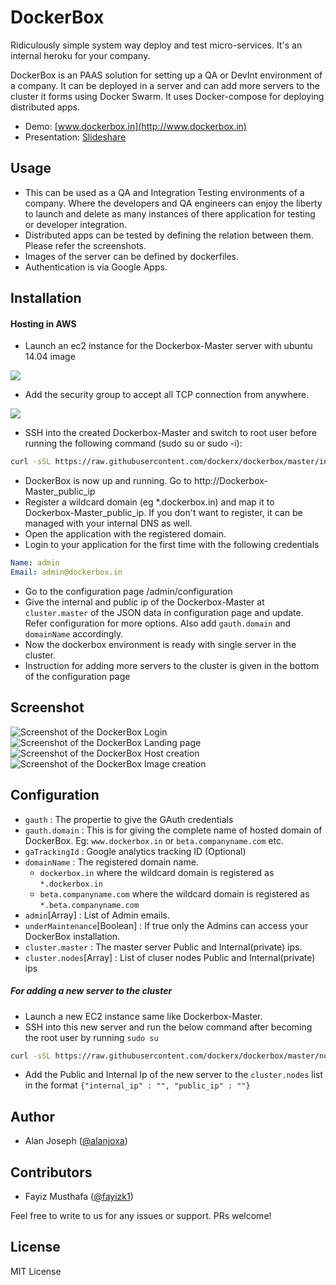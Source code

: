 # DockerBox
Ridiculously simple system way deploy and test micro-services. It's an internal heroku for your company.

DockerBox is an PAAS solution for setting up a QA or DevInt environment of a company. It can be deployed in a server and can add more servers to the cluster it forms using Docker Swarm. It uses Docker-compose for deploying distributed apps.

* Demo: [www.dockerbox.in](http://www.dockerbox.in)
* Presentation: [Slideshare](https://www.slideshare.net/secret/kqeCXmXf9YFcS8)

## Usage

* This can be used as a QA and Integration Testing environments of a company. Where the developers and QA engineers can enjoy the liberty to launch and delete as many instances of there application for testing or developer integration.
* Distributed apps can be tested by defining the relation between them. Please refer the screenshots.
* Images of the server can be defined by dockerfiles.
* Authentication is via Google Apps.


## Installation
#### Hosting in AWS

* Launch an ec2 instance for the Dockerbox-Master server with ubuntu 14.04 image

![](https://raw.githubusercontent.com/dockerx/dockerbox/master/screenshots/AWS_launch_AMI.png)

* Add the security group to accept all TCP connection from anywhere.

![](https://raw.githubusercontent.com/dockerx/dockerbox/master/screenshots/AWS_launch_Securitygroup.png)

* SSH into the created Dockerbox-Master and switch to root user before running the following command (sudo su or sudo -i):
```sh
curl -sSL https://raw.githubusercontent.com/dockerx/dockerbox/master/install-master.sh | sh
```
* DockerBox is now up and running. Go to http://Dockerbox-Master_public_ip
* Register a wildcard domain (eg *.dockerbox.in) and map it to Dockerbox-Master_public_ip. If you don't want to register, it can be managed with your internal DNS as well.
* Open the application with the registered domain.
* Login to your application for the first time with the following credentials  
```yaml
Name: admin
Email: admin@dockerbox.in
```
* Go to the configuration page /admin/configuration
* Give the internal and public ip of the Dockerbox-Master at `cluster.master` of the JSON data in configuration page and update. Refer configuration for more options. Also add `gauth.domain` and `domainName` accordingly.
* Now the dockerbox environment is ready with single server in the cluster.
* Instruction for adding more servers to the cluster is given in the bottom of the configuration page


## Screenshot

![Screenshot of the DockerBox Login](https://raw.githubusercontent.com/dockerx/dockerbox/master/screenshots/login.png)
![Screenshot of the DockerBox Landing page](https://raw.githubusercontent.com/dockerx/dockerbox/master/screenshots/landing_page.png)
![Screenshot of the DockerBox Host creation](https://raw.githubusercontent.com/dockerx/dockerbox/master/screenshots/host_create.png)
![Screenshot of the DockerBox Image creation](https://raw.githubusercontent.com/dockerx/dockerbox/master/screenshots/image_create.png)

## Configuration

* `gauth` : The propertie to give the GAuth credentials
* `gauth.domain` : This is for giving the complete name of hosted domain of DockerBox. Eg: `www.dockerbox.in` or `beta.companyname.com` etc.
* `gaTrackingId` : Google analytics tracking ID (Optional)
* `domainName` : The registered domain name. 
  - `dockerbox.in` where the wildcard domain is registered as ```*.dockerbox.in```
  - `beta.companyname.com` where the wildcard domain is registered as ```*.beta.companyname.com```
* `admin`[Array] : List of Admin emails.
* `underMaintenance`[Boolean] : If true only the Admins can access your DockerBox installation.
* `cluster.master` : The master server Public and Internal(private) ips.
* `cluster.nodes`[Array] : List of cluser nodes Public and Internal(private) ips

##### For adding a new server to the cluster
* Launch a new EC2 instance same like Dockerbox-Master.
* SSH into this new server and run the below command after becoming the root user by running `sudo su`
```sh
curl -sSL https://raw.githubusercontent.com/dockerx/dockerbox/master/node-setup.sh | sh -s <Dockrbox_Master Internal IP>
```
* Add the Public and Internal Ip of the new server to the `cluster.nodes` list in the format `{"internal_ip" : "", "public_ip" : ""}`

## Author
* Alan Joseph ([@alanjoxa](github.com/alanjoxa))

## Contributors
* Fayiz Musthafa ([@fayizk1](github.com/fayizk1))

Feel free to write to us for any issues or support. PRs welcome!

## License
MIT License
